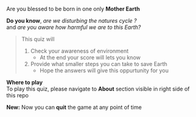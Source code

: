 Are you blessed to be born in one only **Mother Earth**

**Do you know**, _are we disturbing the natures cycle ?_  
and _are you aware how harmful we are to this Earth?_

> This quiz will
> 1. Check your awareness of environment
>    - At the end your score will lets you know
> 1. Provide what smaller steps you can take to save Earth
>    - Hope the answers will give this oppurtunity for you

**Where to play**  
To play this quiz, please navigate to **About** section visible in right side of this repo

**New:** Now you can **quit** the game at any point of time
